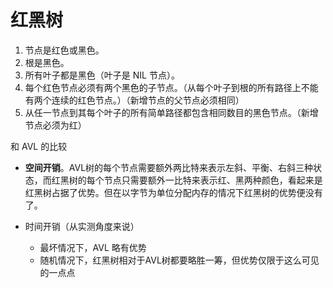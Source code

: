 # 红黑树

1. 节点是红色或黑色。
2. 根是黑色。
3. 所有叶子都是黑色（叶子是 NIL 节点）。
4. 每个红色节点必须有两个黑色的子节点。（从每个叶子到根的所有路径上不能有两个连续的红色节点。）（新增节点的父节点必须相同）
5. 从任一节点到其每个叶子的所有简单路径都包含相同数目的黑色节点。（新增节点必须为红）

和 AVL 的比较

+ **空间开销**。AVL树的每个节点需要额外两比特来表示左斜、平衡、右斜三种状态，而红黑树的每个节点只需要额外一比特来表示红、黑两种颜色，看起来是红黑树占据了优势。但在以字节为单位分配内存的情况下红黑树的优势便没有了。

+ 时间开销（从实测角度来说）
  + 最坏情况下，AVL 略有优势
  + 随机情况下，红黑树相对于AVL树都要略胜一筹，但优势仅限于这么可见的一点点